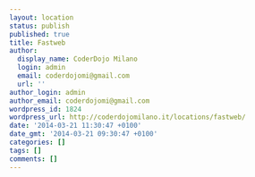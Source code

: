 ```yaml
---
layout: location
status: publish
published: true
title: Fastweb
author:
  display_name: CoderDojo Milano
  login: admin
  email: coderdojomi@gmail.com
  url: ''
author_login: admin
author_email: coderdojomi@gmail.com
wordpress_id: 1824
wordpress_url: http://coderdojomilano.it/locations/fastweb/
date: '2014-03-21 11:30:47 +0100'
date_gmt: '2014-03-21 09:30:47 +0100'
categories: []
tags: []
comments: []
---
```


